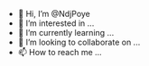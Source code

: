 - 👋 Hi, I’m @NdjPoye
- 👀 I’m interested in ...
- 🌱 I’m currently learning ...
- 💞️ I’m looking to collaborate on ...
- 📫 How to reach me ...

<!---
NdjPoye/NdjPoye is a ✨ special ✨ repository because its `README.md` (this file) appears on your GitHub profile.
You can click the Preview link to take a look at your changes.
--->
